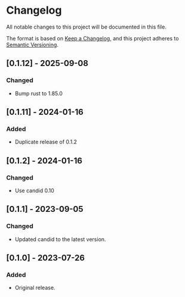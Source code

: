 # Changelog
All notable changes to this project will be documented in this file.

The format is based on [Keep a Changelog](https://keepachangelog.com/en/1.0.0/),
and this project adheres to [Semantic Versioning](https://semver.org/spec/v2.0.0.html).

## [0.1.12] - 2025-09-08
### Changed
- Bump rust to 1.85.0

## [0.1.11] - 2024-01-16
### Added
- Duplicate release of 0.1.2

## [0.1.2] - 2024-01-16
### Changed
- Use candid 0.10

## [0.1.1] - 2023-09-05
### Changed
- Updated candid to the latest version.

## [0.1.0] - 2023-07-26
### Added
- Original release.

